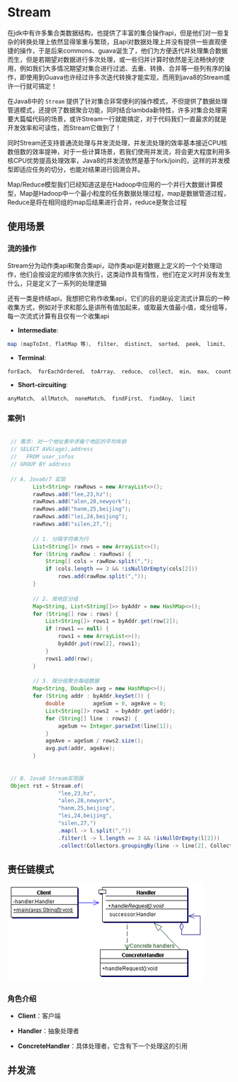 


# Stream
在jdk中有许多集合类数据结构，也提供了丰富的集合操作api，但是他们对一些复杂的转换处理上依然显得笨重与繁琐，且api对数据处理上并没有提供一些直观便捷的操作，于是后来commons、guava诞生了，他们为方便迭代并处理集合数据而生，但是若期望对数据进行多次处理，或一些归并计算时依然是无法畅快的使用，例如我们大多情况期望对集合进行过滤、去重、转换、合并等一些列有序的操作，即使用到Guava也许经过许多次迭代转换才能实现，而用到java8的Stream或许一行就可搞定！

在Java8中的 `Stream` 提供了针对集合非常便利的操作模式，不但提供了数据处理管道模式，还提供了数据聚合功能，同时结合lambda新特性，许多对集合处理需要大篇幅代码的场景，或许Stream一行就能搞定，对于代码我们一直最求的就是开发效率和可读性，而Stream它做到了！

同时Stream还支持普通流处理与并发流处理，并发流处理的效率基本接近CPU核数倍数的效率提神，对于一些计算场景，若我们使用并发流，将会更大程度利用多核CPU优势提高处理效率，Java8的并发流依然是基于fork/join的，这样的并发模型即适应任务的切分，也能对结果进行回溯合并。

Map/Reduce模型我们已经知道这是在Hadoop中应用的一个并行大数据计算模型，Map是Hadoop中一个最小粒度的任务数据处理过程，map是数据管道过程，Reduce是将在相同组的map后结果进行合并，reduce是聚合过程

## 使用场景

### 流的操作
Stream分为动作类api和聚合类api，动作类api是对数据上定义的一个个处理动作，他们会按设定的顺序依次执行，这类动作具有惰性，他们在定义时并没有发生什么，只是定义了一系列的处理逻辑

还有一类是终结api，我想把它称作收集api，它们的目的是设定流式计算后的一种收集方式，例如对于求和那么是讲所有值加起来，或取最大值最小值，或分组等，每一次流式计算有且仅有一个收集api

+ **Intermediate**:
```java
map (mapToInt, flatMap 等)、 filter、 distinct、 sorted、 peek、 limit、 skip、 parallel、 sequential、 unordered
```

+ **Terminal**:
```java
forEach、 forEachOrdered、 toArray、 reduce、 collect、 min、 max、 count、 anyMatch、 allMatch、 noneMatch、 findFirst、 findAny、 iterator
```

+ **Short-circuiting**:
```java
anyMatch、 allMatch、 noneMatch、 findFirst、 findAny、 limit
```

### 案例1
```java

 // 需求: 对一个地址表中求每个地区的平均年龄
 // SELECT AVG(age),address
 //   FROM user_infos
 // GROUP BY address

 // A. Java6/7 实现
        List<String> rawRows = new ArrayList<>();
		rawRows.add("lee,23,hz");
		rawRows.add("alen,28,newyork");
		rawRows.add("hanm,25,beijing");
		rawRows.add("lei,24,beijing");
		rawRows.add("silen,27,");

		// 1. 分隔字符串为行
		List<String[]> rows = new ArrayList<>();
		for (String rawRow : rawRows) {
			String[] cols = rawRow.split(",");
			if (cols.length == 3 && !isNullOrEmpty(cols[2]))
				rows.add(rawRow.split(","));
		}

		// 2. 按地区分组
		Map<String, List<String[]>> byAddr = new HashMap<>();
		for (String[] row : rows) {
			List<String[]> rows1 = byAddr.get(row[2]);
			if (rows1 == null) {
				rows1 = new ArrayList<>();
				byAddr.put(row[2], rows1);
			}
			rows1.add(row);
		}

		// 3. 按分组聚合每组数据
		Map<String, Double> avg = new HashMap<>();
		for (String addr : byAddr.keySet()) {
			double         ageSum = 0, ageAve = 0;
			List<String[]> rows2  = byAddr.get(addr);
			for (String[] line : rows2) {
				ageSum += Integer.parseInt(line[1]);
			}
			ageAve = ageSum / rows2.size();
			avg.put(addr, ageAve);
		}


 // B. Java8 Stream实现版
 Object rst = Stream.of(
				"lee,23,hz",
				"alen,28,newyork",
				"hanm,25,beijing",
				"lei,24,beijing",
				"silen,27,")
				.map(l -> l.split(","))
				.filter(l -> l.length == 3 && !isNullOrEmpty(l[2]))
				.collect(Collectors.groupingBy(line -> line[2], Collectors.averagingInt(o -> Integer.parseInt(o[1]))));

```


## 责任链模式

![](责任链模式.png)


### 角色介绍

+ **Client**：客户端

+ **Handler**：抽象处理者

+ **ConcreteHandler**：具体处理者，它含有下一个处理这的引用


## 并发流



